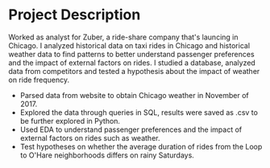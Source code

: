 # Project Description
Worked as analyst for Zuber, a ride-share company that's launcing in Chicago. I analyzed historical data on taxi rides in Chicago and historical weather data to find patterns to better understand passenger preferences and the impact of external factors on rides. I studied a database, analyzed data from competitors and tested a hypothesis about the impact of weather on ride frequency. 
* Parsed data from website to obtain Chicago weather in November of 2017.
* Explored the data through queries in SQL, results were saved as .csv to be further explored in Python. 
* Used EDA to understand passenger preferences and the impact of external factors on rides such as weather.
* Test hypotheses on whether the average duration of rides from the Loop to O'Hare neighborhoods differs on rainy Saturdays.